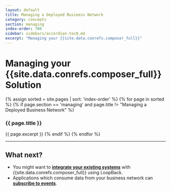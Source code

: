 ```yaml
---
layout: default
title: Managing a Deployed Business Network
category: concepts
section: managing
index-order: 700
sidebar: sidebars/accordion-toc0.md
excerpt: "Managing your {{site.data.conrefs.composer_full}}"
---
```


# Managing your {{site.data.conrefs.composer_full}} Solution

{% assign sorted = site.pages | sort: 'index-order' %}
{% for page in sorted %}
{% if page.section == 'managing' and page.title != "Managing a Deployed Business Network" %}
### {{ page.title }}
{{ page.excerpt }}
{% endif %}
{% endfor %}

---

## What next?

* You might want to [**integrate your existing systems**](../integrating/integrating-index.html) with {{site.data.conrefs.composer_full}} using LoopBack.
* Applications which consume data from your business network can [**subscribe to events**](../applications/subscribing-to-events.html).
